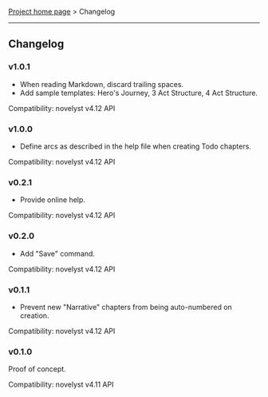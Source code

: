 [Project home page](index) > Changelog

------------------------------------------------------------------------

## Changelog


### v1.0.1 

- When reading Markdown, discard trailing spaces.
- Add sample templates: Hero's Journey, 3 Act Structure, 4 Act Structure.

Compatibility: novelyst v4.12 API

### v1.0.0 

- Define arcs as described in the help file when creating Todo chapters.

Compatibility: novelyst v4.12 API

### v0.2.1 

- Provide online help.

Compatibility: novelyst v4.12 API

### v0.2.0 

- Add "Save" command.

Compatibility: novelyst v4.12 API

### v0.1.1 

- Prevent new "Narrative" chapters from being auto-numbered on creation.

Compatibility: novelyst v4.12 API

### v0.1.0 

Proof of concept. 

Compatibility: novelyst v4.11 API
